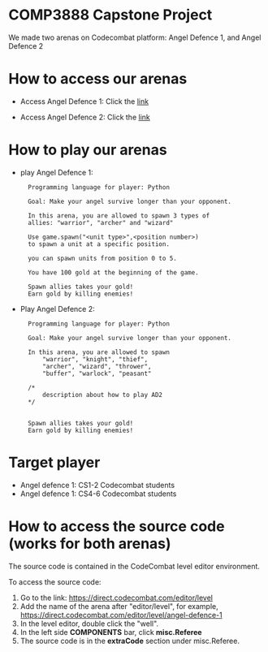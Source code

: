 # COMP3888 Capstone Project #

We made two arenas on Codecombat platform: Angel Defence 1, and Angel Defence 2

# How to access our arenas

* Access Angel Defence 1:
Click the [link](https://direct.codecombat.com/play/level/angel-defence-1)

* Access Angel Defence 2:
Click the [link](https://direct.codecombat.com/play/level/angel-defence-2)

# How to play our arenas

* play Angel Defence 1:  

        Programming language for player: Python  

        Goal: Make your angel survive longer than your opponent.

        In this arena, you are allowed to spawn 3 types of 
        allies: "warrior", "archer" and "wizard"  

        Use game.spawn("<unit type>",<position number>)  
        to spawn a unit at a specific position.

        you can spawn units from position 0 to 5.  

        You have 100 gold at the beginning of the game.  

        Spawn allies takes your gold!
        Earn gold by killing enemies!

* Play Angel Defence 2:  
  
        Programming language for player: Python   

        Goal: Make your angel survive longer than your opponent.  

        In this arena, you are allowed to spawn 
            "warrior", "knight", "thief",
            "archer", "wizard", "thrower",
            "buffer", "warlock", "peasant"

        /*
            description about how to play AD2
        */


        Spawn allies takes your gold!
        Earn gold by killing enemies!


# Target player

* Angel defence 1: CS1-2 Codecombat students
* Angel defence 1: CS4-6 Codecombat students

# How to access the source code (works for both arenas)

The source code is contained in the CodeCombat level editor environment. 

To access the source code:

1. Go to the link: https://direct.codecombat.com/editor/level
2. Add the name of the arena after "editor/level", for example, https://direct.codecombat.com/editor/level/angel-defence-1
3. In the level editor, double click the "well".
4. In the left side **COMPONENTS** bar, click **misc.Referee**
5. The source code is in the **extraCode** section under misc.Referee.